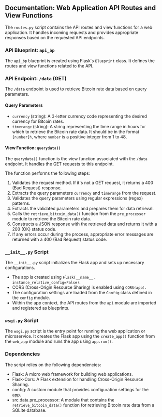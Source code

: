 ## Documentation: Web Application API Routes and View Functions

The `routes.py` script contains the API routes and view functions for a web application. It handles incoming requests and provides appropriate responses based on the requested API endpoints.

### API Blueprint: `api_bp`

The `api_bp` blueprint is created using Flask's `Blueprint` class. It defines the routes and view functions related to the API.

### API Endpoint: `/data` (GET)

The `/data` endpoint is used to retrieve Bitcoin rate data based on query parameters.

#### Query Parameters

- `currency` (string): A 3-letter currency code representing the desired currency for Bitcoin rates.
- `timerange` (string): A string representing the time range in hours for which to retrieve the Bitcoin rate data. It should be in the format `[number]h`, where `number` is a positive integer from 1 to 48.

#### View Function: `querydata()`

The `querydata()` function is the view function associated with the `/data` endpoint. It handles the GET requests to this endpoint.

The function performs the following steps:

1. Validates the request method. If it's not a GET request, it returns a 400 (Bad Request) response.
2. Extracts the query parameters `currency` and `timerange` from the request.
3. Validates the query parameters using regular expressions (regex) patterns.
4. Extracts the validated parameters and prepares them for data retrieval.
5. Calls the `retrieve_bitcoin_data()` function from the `pre_processor` module to retrieve the Bitcoin rate data.
6. Constructs a JSON response with the retrieved data and returns it with a 200 (OK) status code.
7. If any errors occur during the process, appropriate error messages are returned with a 400 (Bad Request) status code.

### `__init__.py` Script

The `__init__.py` script initializes the Flask app and sets up necessary configurations.

- The app is created using `Flask(__name__, instance_relative_config=False)`.
- CORS (Cross-Origin Resource Sharing) is enabled using `CORS(app)`.
- The configuration settings are loaded from the `Config` class defined in the `config` module.
- Within the app context, the API routes from the `api` module are imported and registered as blueprints.

### `wsgi.py` Script

The `wsgi.py` script is the entry point for running the web application or microservice. It creates the Flask app using the `create_app()` function from the `web_app` module and runs the app using `app.run()`.

### Dependencies

The script relies on the following dependencies:

- Flask: A micro web framework for building web applications.
- Flask-Cors: A Flask extension for handling Cross-Origin Resource Sharing.
- config: A custom module that provides configuration settings for the app.
- src.data.pre_processor: A module that contains the `retrieve_bitcoin_data()` function for retrieving Bitcoin rate data from a SQLite database.